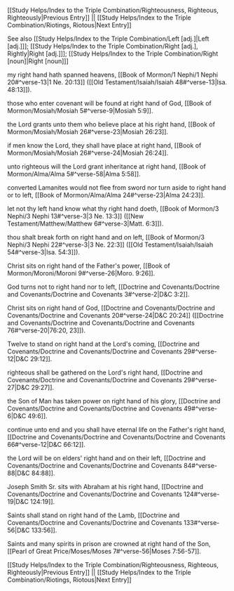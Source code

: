 [[Study Helps/Index to the Triple Combination/Righteousness, Righteous, Righteously|Previous Entry]]  ||  [[Study Helps/Index to the Triple Combination/Riotings, Riotous|Next Entry]]

 See also [[Study Helps/Index to the Triple Combination/Left [adj.]|Left [adj.]]]; [[Study Helps/Index to the Triple Combination/Right [adj.], Rightly|Right [adj.]]]; [[Study Helps/Index to the Triple Combination/Right [noun]|Right [noun]]]

 my right hand hath spanned heavens, [[Book of Mormon/1 Nephi/1 Nephi 20#^verse-13|1 Ne. 20:13]] ([[Old Testament/Isaiah/Isaiah 48#^verse-13|Isa. 48:13]]).

 those who enter covenant will be found at right hand of God, [[Book of Mormon/Mosiah/Mosiah 5#^verse-9|Mosiah 5:9]].

 the Lord grants unto them who believe place at his right hand, [[Book of Mormon/Mosiah/Mosiah 26#^verse-23|Mosiah 26:23]].

 if men know the Lord, they shall have place at right hand, [[Book of Mormon/Mosiah/Mosiah 26#^verse-24|Mosiah 26:24]].

 unto righteous will the Lord grant inheritance at right hand, [[Book of Mormon/Alma/Alma 5#^verse-58|Alma 5:58]].

 converted Lamanites would not flee from sword nor turn aside to right hand or to left, [[Book of Mormon/Alma/Alma 24#^verse-23|Alma 24:23]].

 let not thy left hand know what thy right hand doeth, [[Book of Mormon/3 Nephi/3 Nephi 13#^verse-3|3 Ne. 13:3]] ([[New Testament/Matthew/Matthew 6#^verse-3|Matt. 6:3]]).

 thou shalt break forth on right hand and on left, [[Book of Mormon/3 Nephi/3 Nephi 22#^verse-3|3 Ne. 22:3]] ([[Old Testament/Isaiah/Isaiah 54#^verse-3|Isa. 54:3]]).

 Christ sits on right hand of the Father's power, [[Book of Mormon/Moroni/Moroni 9#^verse-26|Moro. 9:26]].

 God turns not to right hand nor to left, [[Doctrine and Covenants/Doctrine and Covenants/Doctrine and Covenants 3#^verse-2|D&C 3:2]].

 Christ sits on right hand of God, [[Doctrine and Covenants/Doctrine and Covenants/Doctrine and Covenants 20#^verse-24|D&C 20:24]] ([[Doctrine and Covenants/Doctrine and Covenants/Doctrine and Covenants 76#^verse-20|76:20, 23]]).

 Twelve to stand on right hand at the Lord's coming, [[Doctrine and Covenants/Doctrine and Covenants/Doctrine and Covenants 29#^verse-12|D&C 29:12]].

 righteous shall be gathered on the Lord's right hand, [[Doctrine and Covenants/Doctrine and Covenants/Doctrine and Covenants 29#^verse-27|D&C 29:27]].

 the Son of Man has taken power on right hand of his glory, [[Doctrine and Covenants/Doctrine and Covenants/Doctrine and Covenants 49#^verse-6|D&C 49:6]].

 continue unto end and you shall have eternal life on the Father's right hand, [[Doctrine and Covenants/Doctrine and Covenants/Doctrine and Covenants 66#^verse-12|D&C 66:12]].

 the Lord will be on elders' right hand and on their left, [[Doctrine and Covenants/Doctrine and Covenants/Doctrine and Covenants 84#^verse-88|D&C 84:88]].

 Joseph Smith Sr. sits with Abraham at his right hand, [[Doctrine and Covenants/Doctrine and Covenants/Doctrine and Covenants 124#^verse-19|D&C 124:19]].

 Saints shall stand on right hand of the Lamb, [[Doctrine and Covenants/Doctrine and Covenants/Doctrine and Covenants 133#^verse-56|D&C 133:56]].

 Saints and many spirits in prison are crowned at right hand of the Son, [[Pearl of Great Price/Moses/Moses 7#^verse-56|Moses 7:56-57]].

[[Study Helps/Index to the Triple Combination/Righteousness, Righteous, Righteously|Previous Entry]]  ||  [[Study Helps/Index to the Triple Combination/Riotings, Riotous|Next Entry]]